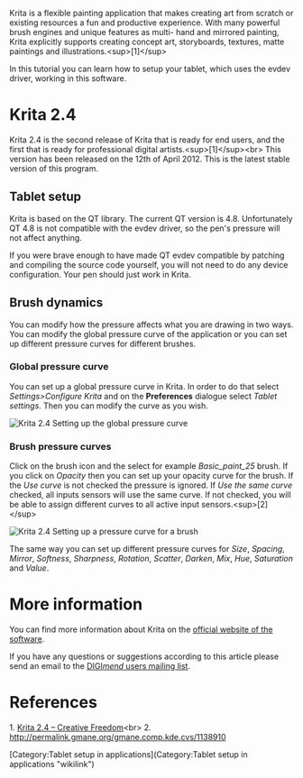Krita is a flexible painting application that makes creating art from
scratch or existing resources a fun and productive experience. With many
powerful brush engines and unique features as multi- hand and mirrored
painting, Krita explicitly supports creating concept art, storyboards,
textures, matte paintings and illustrations.\<sup\>[1]\</sup\>

In this tutorial you can learn how to setup your tablet, which uses the
evdev driver, working in this software.

Krita 2.4
=========

Krita 2.4 is the second release of Krita that is ready for end users,
and the first that is ready for professional digital
artists.\<sup\>[1]\</sup\>\<br\> This version has been released on the
12th of April 2012. This is the latest stable version of this program.

Tablet setup
------------

Krita is based on the QT library. The current QT version is 4.8.
Unfortunately QT 4.8 is not compatible with the evdev driver, so the
pen's pressure will not affect anything.

If you were brave enough to have made QT evdev compatible by patching
and compiling the source code yourself, you will not need to do any
device configuration. Your pen should just work in Krita.

Brush dynamics
--------------

You can modify how the pressure affects what you are drawing in two
ways. You can modify the global pressure curve of the application or you
can set up different pressure curves for different brushes.

### Global pressure curve

You can set up a global pressure curve in Krita. In order to do that
select *Settings\>Configure Krita* and on the **Preferences** dialogue
select *Tablet settings*. Then you can modify the curve as you wish.

![Krita 2.4 Setting up the global pressure
curve](w_krita24globalpressure.png "Krita 2.4 Setting up the global pressure curve")

### Brush pressure curves

Click on the brush icon and the select for example *Basic\_paint\_25*
brush. If you click on *Opacity* then you can set up your opacity curve
for the brush. If the *Use curve* is not checked the pressure is
ignored. If *Use the same curve* checked, all inputs sensors will use
the same curve. If not checked, you will be able to assign different
curves to all active input sensors.\<sup\>[2]\</sup\>

![Krita 2.4 Setting up a pressure curve for a
brush](w_krita24pressureopacity.png "Krita 2.4 Setting up a pressure curve for a brush")

The same way you can set up different pressure curves for *Size*,
*Spacing*, *Mirror*, *Softness*, *Sharpness*, *Rotation*, *Scatter*,
*Darken*, *Mix*, *Hue*, *Saturation* and *Value*.

More information
================

You can find more information about Krita on the [official website of
the software](http://krita.org/).

If you have any questions or suggestions according to this article
please send an email to the [DIGI*mend* users mailing
list](mailto:digimend-users@lists.sourceforge.net).

References
==========

1\. [Krita 2.4 – Creative
Freedom](http://www.krita.org/about-krita-2-4.pdf)\<br\> 2.
<http://permalink.gmane.org/gmane.comp.kde.cvs/1138910>

[Category:Tablet setup in
applications](Category:Tablet setup in applications "wikilink")

